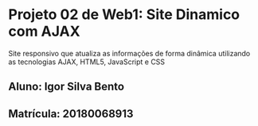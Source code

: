# Projeto 02 de Web1: Site Dinamico com AJAX
Site responsivo que atualiza as informações de forma dinâmica utilizando as tecnologias AJAX, HTML5, JavaScript e CSS

## Aluno: Igor Silva Bento
## Matrícula: 20180068913